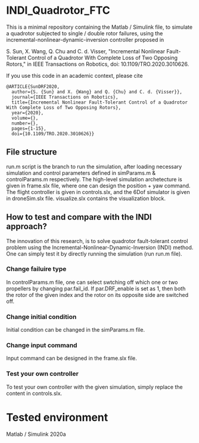 # INDI_Quadrotor_FTC
This is a minimal repository containing the Matlab / Simulink file, to simulate a quadrotor subjected to single / double rotor failures, using the incremental-nonlinear-dynamic-inversion controller proposed in

S. Sun, X. Wang, Q. Chu and C. d. Visser, "Incremental Nonlinear Fault-Tolerant Control of a Quadrotor With Complete Loss of Two Opposing Rotors," in IEEE Transactions on Robotics, doi: 10.1109/TRO.2020.3010626.

If you use this code in an academic context, please cite
```
@ARTICLE{SunDRF2020,
  author={S. {Sun} and X. {Wang} and Q. {Chu} and C. d. {Visser}},
  journal={IEEE Transactions on Robotics}, 
  title={Incremental Nonlinear Fault-Tolerant Control of a Quadrotor With Complete Loss of Two Opposing Rotors}, 
  year={2020},
  volume={},
  number={},
  pages={1-15},
  doi={10.1109/TRO.2020.3010626}}
```

## File structure
run.m script is the branch to run the simulation, after loading necessary simulation and control parameters defined in simParams.m & controlParams.m respectively. The high-level simulation archetecture is given in frame.slx file, where one can design the position + yaw command. The flight controller is given in controls.slx, and the 6Dof simulator is given in droneSim.slx file. visualize.slx contains the visualization block. 

## How to test and compare with the INDI approach?
The innovation of this research, is to solve quadrotor fault-tolerant control problem using the Incremental-Nonlinear-Dynamic-Inversion (INDI) method. One can simply test it by directly running the simulation (run run.m file). 

### Change failuire type
In controlParams.m file, one can select swtching off which one or two propellers by changing par.fail_id. If par.DRF_enable is set as 1, then both the rotor of the given index and the rotor on its opposite side are switched off. 

### Change initial condition
Initial condition can be changed in the simParams.m file.

### Change input command
Input command can be designed in the frame.slx file.

### Test your own controller
To test your own controller with the given simulation, simply replace the content in controls.slx.

# Tested environment
Matlab / Simulink 2020a
